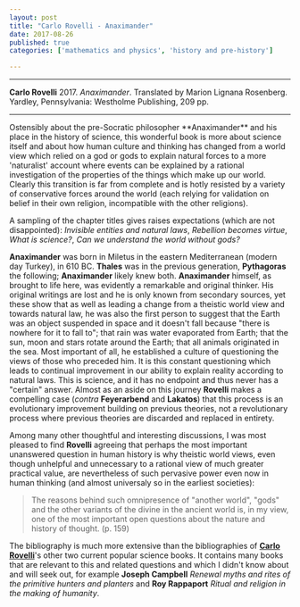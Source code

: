 ```yaml
---
layout: post
title: "Carlo Rovelli - Anaximander"
date: 2017-08-26
published: true
categories: ['mathematics and physics', 'history and pre-history']

---
```



***
<b>Carlo Rovelli</b> 2017. _Anaximander_. Translated by Marion Lignana Rosenberg.  Yardley, Pennsylvania: Westholme Publishing, 209 pp.

***
<img align="right" src="http://www.westholmepublishing.com/images/books/First-Scientist.jpg" alt="">  
Ostensibly about the pre-Socratic philosopher **Anaximander** and his place in the history of science, this wonderful book is more about science itself and about how human culture and thinking has changed from a world view which relied on a god or gods to explain natural forces to a more 'naturalist' account where events can be explained by a rational investigation of the properties of the things which make up our world. Clearly this transition is far from complete and is hotly resisted by a variety of conservative forces around the world (each relying for validation on belief in their own religion, incompatible with the other religions).       

A sampling of the chapter titles gives raises expectations (which are not disappointed): _Invisible entities and natural laws_, _Rebellion becomes virtue_, _What is science?_, _Can we understand the world without gods?_  

**Anaximander** was born in Miletus in the eastern Mediterranean (modern day Turkey), in 610 BC.  **Thales** was in the previous generation, **Pythagoras** the following; **Anaximander** likely knew both.  **Anaximander** himself, as brought to life here, was evidently a remarkable and original thinker.  His original writings are  lost and he is only known from secondary sources, yet these show that as well as leading a change from a theistic world view and towards natural law, he was also the first person to suggest that the Earth was an object suspended in space and it doesn't fall because "there is nowhere for it to fall to"; that rain was water evaporated from Earth; that the sun, moon and stars rotate around the Earth; that all animals originated in the sea.  Most important of all, he established a culture of questioning the views of those who preceded him.  It is this constant questioning which leads to continual improvement in our ability to explain reality according to natural laws.  This is science, and it has no endpoint and thus never has a "certain" answer.  Almost as an aside on this journey **Rovelli** makes a compelling case (_contra_ **Feyerarbend** and **Lakatos**) that this process is an evolutionary improvement building on previous theories, not a revolutionary process where previous theories are discarded and replaced in entirety.      

Among many other thoughtful and interesting discussions, I was most pleased to find **Rovelli** agreeing that perhaps the most important unanswered question in human history is why theistic world views, even though unhelpful and unnecessary to a rational view of much greater practical value, are nevertheless of such pervasive power even now in human thinking (and almost universaly so in the earliest societies):

> The reasons behind such omnipresence of "another world", "gods" and the other variants of the divine in the ancient world is, in my view, one of the most important open questions about the nature and history of thought. (p. 159)

The bibliography is much more extensive than the bibliographies of [**Carlo Rovelli**](http://www.cpt.univ-mrs.fr/~rovelli/)'s other two current popular science books. It contains many books that are relevant to this and related questions and which I didn't know about and will seek out, for example **Joseph Campbell** _Renewal myths and rites of the primitive hunters and planters_ and **Roy Rappaport** _Ritual and religion in the making of humanity_. 
